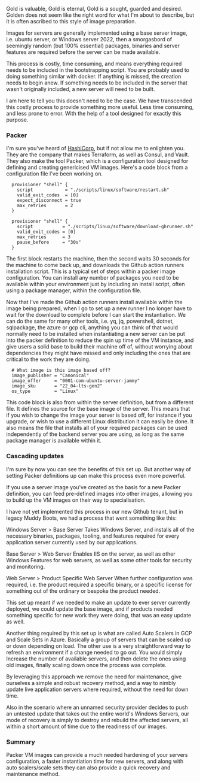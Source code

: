 
Gold is valuable, Gold is eternal, Gold is a sought, guarded and desired. Golden does not seem like the right word for what I'm about to describe, but it is often ascribed to this style of image preparation.

Images for servers are generally implemented using a base server image, i.e. ubuntu server, or Windows server 2022, then a smorgasbord of seemingly random (but 100% essential) packages, binaries and server features are required before the server can be made available.

This process is costly, time consuming, and means everything required needs to be included in the bootstrapping script. You are probably used to doing something similar with docker. If anything is missed, the creation needs to begin anew. If something needs to be included in the server that wasn't originally included, a new server will need to be built.

I am here to tell you this doesn't need to be the case. We have transcended this costly process to provide something more useful. Less time consuming, and less prone to error. With the help of a tool designed for exactly this purpose.

### Packer
I'm sure you've heard of [HashiCorp](https://www.hashicorp.com/), but if not allow me to enlighten you. They are the company that makes Terraform, as well as Consul, and Vault. They also make the tool Packer, which is a configuration tool designed for defining and creating genericised VM images. Here's a code block from a configuration file I've been working on.

```
  provisioner "shell" {
    script            = "./scripts/linux/software/restart.sh"
    valid_exit_codes  = [0]
    expect_disconnect = true
    max_retries       = 2
  }

  provisioner "shell" {
    script           = "./scripts/linux/software/download-ghrunner.sh"
    valid_exit_codes = [0]
    max_retries      = 3
    pause_before     = "30s"
  }
```

The first block restarts the machine, then the second waits 30 seconds for the machine to come back up, and downloads the Github action runners installation script. This is a typical set of steps within a packer image configuration. You can install any number of packages you need to be available within your environment just by including an install script, often using a package manager, within the configuration file.

Now that I've made the Github action runners install available within the image being prepared, when I go to set up a new runner I no longer have to wait for the download to complete before I can start the instantiation. We can do the same for many other tools, i.e. yq, jq, powershell, dotnet, sqlpackage, the azure or gcp cli, anything you can think of that would normally need to be installed when instantiating a new server can be put into the packer definition to reduce the spin up time of the VM instance, and give users a solid base to build their machine off of, without worrying about dependencies they might have missed and only including the ones that are critical to the work they are doing.

```
  # What image is this image based off?
  image_publisher = "Canonical"
  image_offer     = "0001-com-ubuntu-server-jammy"
  image_sku       = "22_04-lts-gen2"
  os_type         = "Linux"
```

This code block is also from within the server definition, but from a different file. It defines the source for the base image of the server. This means that if you wish to change the image your server is based off, for instance if you upgrade, or wish to use a different Linux distribution it can easily be done. It also means the file that installs all of your required packages can be used independently of the backend server you are using, as long as the same package manager is available within it.

### Cascading updates
I'm sure by now you can see the benefits of this set up. But another way of setting Packer definitions up can make this process even more powerful.

If you use a server image you've created as the basis for a new Packer definition, you can feed pre-defined images into other images, allowing you to build up the VM images on their way to specialisation.

I have not yet implemented this process in our new Github tenant, but in legacy Muddy Boots, we had a process that went something like this:

Windows Server > Base Server
	Takes Windows Server, and installs all of the necessary binaries, packages, tooling, and features required for every application server currently used by our applications.

Base Server > Web Server
	Enables IIS on the server, as well as other Windows Features for web servers, as well as some other tools for security and monitoring.

Web Server > Product Specific Web Server
	When further configuration was required, i.e. the product required a specific binary, or a specific license for something out of the ordinary or bespoke the product needed.

This set up meant if we needed to make an update to ever server currently deployed, we could update the base image, and if products needed something specific for new work they were doing, that was an easy update as well.

Another thing required by this set up is what are called Auto Scalers in GCP and Scale Sets in Azure. Basically a group of servers that can be scaled up or down depending on load. The other use is a very straightforward way to refresh an environment if a change needed to go out. You would simply Increase the number of available servers, and then delete the ones using old images, finally scaling down once the process was complete. 

By leveraging this approach we remove the need for maintenance, give ourselves a simple and robust recovery method, and a way to nimbly update live application servers where required, without the need for down time. 

Also in the scenario where an unnamed security provider decides to push an untested update that takes out the entire world's Windows Servers, our mode of recovery is simply to destroy and rebuild the affected servers, all within a short amount of time due to the readiness of our images.

### Summary
Packer VM images can provide a much needed hardening of your servers configuration, a faster instantiation time for new servers, and along with auto scalers/scale sets they can also provide a quick recovery and maintenance method.
